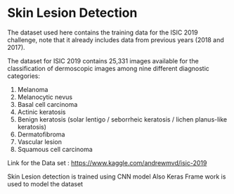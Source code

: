 # Skin Lesion Detection
 
The dataset used here contains the training data for the ISIC 2019 challenge, note that it already includes data from previous years (2018 and 2017).

The dataset for ISIC 2019 contains 25,331 images available for the classification of dermoscopic images among nine different diagnostic categories:

1) Melanoma
2) Melanocytic nevus
3) Basal cell carcinoma
4) Actinic keratosis
5) Benign keratosis (solar lentigo / seborrheic keratosis / lichen planus-like keratosis)
6) Dermatofibroma
7) Vascular lesion
8) Squamous cell carcinoma

Link for the Data set : https://www.kaggle.com/andrewmvd/isic-2019

Skin Lesion detection is trained using CNN model
Also Keras Frame work is used to model the dataset
